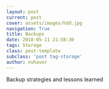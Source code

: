 ```yaml
---
layout: post
current: post
cover: assets/images/hdd.jpg
navigation: True
title: Backups
date: 2018-05-11 21:58:30
tags: Storage
class: post-template
subclass: 'post tag-storage'
author: nvhaver
---
```

Backup strategies and lessons learned
